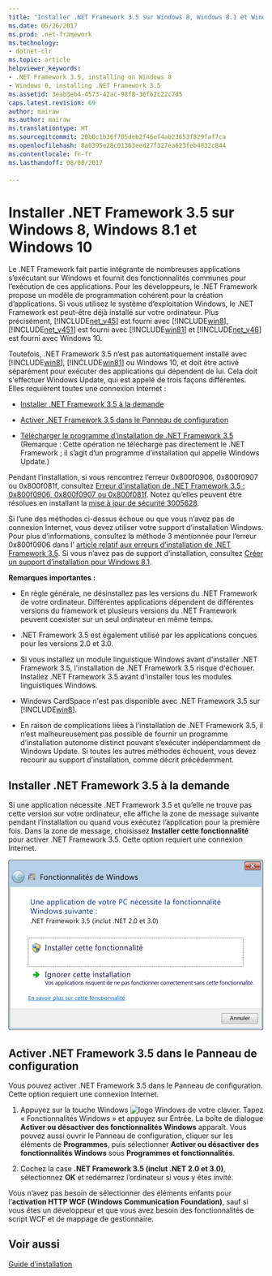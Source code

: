 ```yaml
---
title: "Installer .NET Framework 3.5 sur Windows 8, Windows 8.1 et Windows 10"
ms.date: 05/26/2017
ms.prod: .net-framework
ms.technology:
- dotnet-clr
ms.topic: article
helpviewer_keywords:
- .NET Framework 3.5, installing on Windows 8
- Windows 8, installing .NET Framework 3.5
ms.assetid: 3eab3eb4-4573-42ac-98f8-36fb2c22c7d5
caps.latest.revision: 69
author: mairaw
ms.author: mairaw
ms.translationtype: HT
ms.sourcegitcommit: 20b0c1b36f705deb2f46ef4ab23653f829faf7ca
ms.openlocfilehash: 8a0395e28c01363eed27f327ea623feb4832c844
ms.contentlocale: fr-fr
ms.lasthandoff: 08/08/2017

---
```


# <a name="install-the-net-framework-35-on-windows-8-windows-81-and-windows-10"></a>Installer .NET Framework 3.5 sur Windows 8, Windows 8.1 et Windows 10

Le .NET Framework fait partie intégrante de nombreuses applications s’exécutant sur Windows et fournit des fonctionnalités communes pour l’exécution de ces applications. Pour les développeurs, le .NET Framework propose un modèle de programmation cohérent pour la création d’applications. Si vous utilisez le système d’exploitation Windows, le .NET Framework est peut-être déjà installé sur votre ordinateur. Plus précisément, [!INCLUDE[net_v45](../../../includes/net-v45-md.md)] est fourni avec [!INCLUDE[win8](../../../includes/win8-md.md)], [!INCLUDE[net_v451](../../../includes/net-v451-md.md)] est fourni avec [!INCLUDE[win81](../../../includes/win81-md.md)] et [!INCLUDE[net_v46](../../../includes/net-v46-md.md)] est fourni avec Windows 10.  
  
Toutefois, .NET Framework 3.5 n’est pas automatiquement installé avec [!INCLUDE[win8](../../../includes/win8-md.md)], [!INCLUDE[win81](../../../includes/win81-md.md)] ou Windows 10, et doit être activé séparément pour exécuter des applications qui dépendent de lui. Cela doit s'effectuer Windows Update, qui est appelé de trois façons différentes. Elles requièrent toutes une connexion Internet :  
  
- [Installer .NET Framework 3.5 à la demande](#OnDemand)  
  
- [Activer .NET Framework 3.5 dans le Panneau de configuration](#ControlPanel)  
  
- [Télécharger le programme d’installation de .NET Framework 3.5](http://www.microsoft.com/en-us/download/details.aspx?id=21) (Remarque : Cette opération ne télécharge pas directement le .NET Framework ; il s’agit d’un programme d’installation qui appelle Windows Update.)  
  
Pendant l’installation, si vous rencontrez l’erreur 0x800f0906, 0x800f0907 ou 0x800f081f, consultez [Erreur d’installation de .NET Framework 3.5 : 0x800f0906, 0x800f0907 ou 0x800f081f](https://support.microsoft.com/en-us/kb/2734782). Notez qu’elles peuvent être résolues en installant la [mise à jour de sécurité 3005628](https://support.microsoft.com/kb/3005628).  
  
Si l’une des méthodes ci-dessus échoue ou que vous n’avez pas de connexion Internet, vous devez utiliser votre support d’installation Windows. Pour plus d’informations, consultez la méthode 3 mentionnée pour l’erreur 0x800f0906 dans l’ [article relatif aux erreurs d’installation de .NET Framework 3.5](https://support.microsoft.com/en-us/kb/2734782). Si vous n’avez pas de support d’installation, consultez [Créer un support d’installation pour Windows 8.1](http://windows.microsoft.com/en-US/windows-8/create-reset-refresh-media?woldogcb=0).  
  
**Remarques importantes :**
  
- En règle générale, ne désinstallez pas les versions du .NET Framework de votre ordinateur. Différentes applications dépendent de différentes versions du framework et plusieurs versions du .NET Framework peuvent coexister sur un seul ordinateur en même temps.  
  
- .NET Framework 3.5 est également utilisé par les applications conçues pour les versions 2.0 et 3.0.  
  
- Si vous installez un module linguistique Windows avant d'installer .NET Framework 3.5, l'installation de .NET Framework 3.5 risque d'échouer. Installez .NET Framework 3.5 avant d'installer tous les modules linguistiques Windows.  
  
- Windows CardSpace n'est pas disponible avec .NET Framework 3.5 sur [!INCLUDE[win8](../../../includes/win8-md.md)].  
  
- En raison de complications liées à l’installation de .NET Framework 3.5, il n’est malheureusement pas possible de fournir un programme d’installation autonome distinct pouvant s’exécuter indépendamment de Windows Update. Si toutes les autres méthodes échouent, vous devez recourir au support d’installation, comme décrit précédemment.  
  
<a name="OnDemand"></a>   
## <a name="install-the-net-framework-35-on-demand"></a>Installer .NET Framework 3.5 à la demande

Si une application nécessite .NET Framework 3.5 et qu’elle ne trouve pas cette version sur votre ordinateur, elle affiche la zone de message suivante pendant l’installation ou quand vous exécutez l’application pour la première fois. Dans la zone de message, choisissez **Installer cette fonctionnalité** pour activer .NET Framework 3.5. Cette option requiert une connexion Internet.  
  
![Boîte de dialogue pour l’installation 3.5 sur Windows 8](../../../docs/framework/deployment/media/installdialog.png "installdialog")  
  
<a name="ControlPanel"></a>   
## <a name="enable-the-net-framework-35-in-control-panel"></a>Activer .NET Framework 3.5 dans le Panneau de configuration

Vous pouvez activer .NET Framework 3.5 dans le Panneau de configuration. Cette option requiert une connexion Internet.  
  
1. Appuyez sur la touche Windows ![logo Windows](../../../docs/framework/get-started/media/windowskeyboardlogo.png "Windowskeyboardlogo") de votre clavier. Tapez « Fonctionnalités Windows » et appuyez sur Entrée. La boîte de dialogue **Activer ou désactiver des fonctionnalités Windows** apparaît. Vous pouvez aussi ouvrir le Panneau de configuration, cliquer sur les éléments de **Programmes**, puis sélectionner **Activer ou désactiver des fonctionnalités Windows** sous **Programmes et fonctionnalités**.  
  
2. Cochez la case **.NET Framework 3.5 (inclut .NET 2.0 et 3.0)**, sélectionnez **OK** et redémarrez l’ordinateur si vous y êtes invité.  
  
Vous n’avez pas besoin de sélectionner des éléments enfants pour l’**activation HTTP WCF (Windows Communication Foundation)**, sauf si vous êtes un développeur et que vous avez besoin des fonctionnalités de script WCF et de mappage de gestionnaire.
  
## <a name="see-also"></a>Voir aussi

[Guide d’installation](../../../docs/framework/get-started/index.md)

